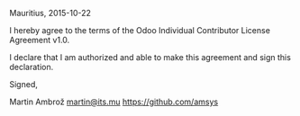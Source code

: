 Mauritius, 2015-10-22

I hereby agree to the terms of the Odoo Individual Contributor License
Agreement v1.0.

I declare that I am authorized and able to make this agreement and sign this
declaration.

Signed,

Martin Ambrož martin@its.mu https://github.com/amsys

